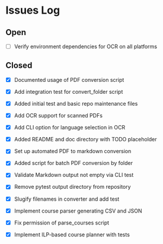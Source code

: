 # Issues Log

## Open
- [ ] Verify environment dependencies for OCR on all platforms

## Closed
- [x] Documented usage of PDF conversion script
- [x] Add integration test for convert_folder script
- [x] Added initial test and basic repo maintenance files
- [x] Add OCR support for scanned PDFs
- [x] Add CLI option for language selection in OCR

- [x] Added README and doc directory with TODO placeholder
- [x] Set up automated PDF to markdown conversion
- [x] Added script for batch PDF conversion by folder
- [x] Validate Markdown output not empty via CLI test
- [x] Remove pytest output directory from repository
- [x] Slugify filenames in converter and add test
- [x] Implement course parser generating CSV and JSON
- [x] Fix permission of parse_courses script
- [x] Implement ILP-based course planner with tests
